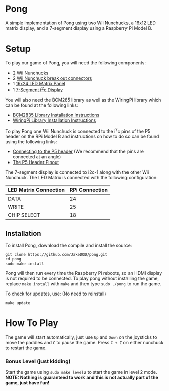 # Pong

A simple implementation of Pong using two Wii Nunchucks, a 16x12 LED matrix display, and a 7-segment display using a Raspberry Pi Model B.

# Setup

To play our game of Pong, you will need the following components:
- 2 Wii Nunchucks
- 2 [Wii Nunchuck break out connectors](https://www.adafruit.com/products/345 "Nunchucky")
- 1 [16x24 LED Matrix Panel](https://www.adafruit.com/products/555 "Adafruit Website")
- 1 [7-Segment i<sup>2</sup>c Display](http://www.adafruit.com/products/880 "Adafruit Website")

You will also need the BCM285 library as well as the WiringPi library which can be found at the following links:
- [BCM2835 Library Installation Instructions](http://www.airspayce.com/mikem/bcm2835/)
- [WiringPi Library Installation Instructions](http://wiringpi.com/download-and-install/)

To play Pong one Wii Nunchuck is connected to the i<sup>2</sup>c pins of the P5 header on the RPi Model B and instructions on how to do so can be found using the following links:
- [Connecting to the P5 header](http://raspi.tv/2013/the-leaning-header-of-pi5a-how-best-to-solder-a-header-on-p5) (We recommend that the pins are connected at an angle)
- [The P5 Header Pinout](http://elinux.org/RPi_Low-level_peripherals#P5_header)

The 7-segment display is connected to i2c-1 along with the other Wii Nunchuck. The LED Matrix is connected with the following configuration:

LED Matrix Connection | RPi Connection
--------------------- | --------------
DATA                  | 24
WRITE                 | 25
CHIP SELECT           | 18

## Installation
To install Pong, download the compile and install the source:
```
git clone https://github.com/JakeDOD/pong.git
cd pong
sudo make install
```
Pong will then run every time the Raspberry Pi reboots, so an HDMI display is not required to be connected. To play pong without installing the game, replace ```make install``` with ```make``` and then type ```sudo ./pong``` to run the game.

To check for updates, use: (No need to reinstall)
```
make update
```

# How To Play
The game will start automatically, just use ```Up``` and ```Down``` on the joysticks to move the paddles and ```C``` to pause the game. Press ```C + Z``` on either nunchuck to restart the game.

### Bonus Level (just kidding)
Start the game using ```sudo make level2``` to start the game in level 2 mode. **NOTE: Nothing is guaranteed to work and this is not actually part of the game, just have fun!**